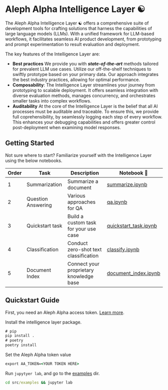 # Aleph Alpha Intelligence Layer ☯️

The Aleph Alpha Intelligence Layer ☯️ offers a comprehensive suite of development tools for crafting solutions that harness the capabilities of large language models (LLMs).
With a unified framework for LLM-based workflows, it facilitates seamless AI product development, from prototyping and prompt experimentation to result evaluation and deployment.

The key features of the Intelligence Layer are:

- **Best practices** We provide you with **_state-of-the-art_** methods tailored for prevalent LLM use cases.
  Utilize our off-the-shelf techniques to swiftly prototype based on your primary data.
  Our approach integrates the best industry practices, allowing for optimal performance.
- **Composability**: The Intelligence Layer streamlines your journey from prototyping to scalable deployment.
  It offers seamless integration with diverse evaluation methods, manages concurrency, and orchestrates smaller tasks into complex workflows.
- **Auditability** At the core of the Intelligence Layer is the belief that all AI processes must be auditable and traceable.
  To ensure this, we provide full coprehensibility, by seamlessly logging each step of every workflow.
  This enhances your debugging capabilities and offers greater control post-deployment when examining model responses.

## Getting Started

Not sure where to start? Familiarize yourself with the Intelligence Layer using the below notebooks.

| Order | Task               | Description                             | Notebook 📓                                                   |
| ----- | ------------------ | --------------------------------------- | ------------------------------------------------------------- |
| 1     | Summarization      | Summarize a document                    | [summarize.ipynb](./src/examples/summarize.ipynb)             |
| 2     | Question Answering | Various approaches for QA               | [qa.ipynb](./src/examples/qa.ipynb)                           |
| 3     | Quickstart task    | Build a custom task for your use case   | [quickstart_task.ipynb](./src/examples/quickstart_task.ipynb) |
| 4     | Classification     | Conduct zero-shot text classification   | [classify.ipynb](./src/examples/classify.ipynb)               |
| 5     | Document Index     | Connect your proprietary knowledge base | [document_index.ipynb](./src/examples/document_index.ipynb)   |

## Quickstart Guide

First, you need an Aleph Alpha access token. [Learn more](https://docs.aleph-alpha.com/docs/account/#create-a-new-token).

Install the intelligence layer package.

```cmd
# pip
pip install .
# poetry
poetry install
```

Set the Aleph Alpha token value

```cmd
export AA_TOKEN=<YOUR TOKEN HERE>
```

Run `jupytyer lab`, and go to the [examples](http://localhost:8888/lab/workspaces/auto-C/tree/src/examples) dir.

```cmd
cd src/examples && jupyter lab
```
